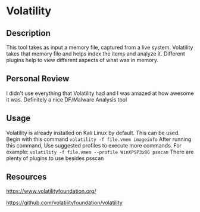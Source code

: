# Volatility

## Description
This tool takes as input a memory file, captured from a live system. Volatility takes that memory file and helps index the items and analyze it. Different plugins help to view different aspects of what was in memory.
<br />

## Personal Review
I didn't 
use everything that Volatility had and I was amazed at how awesome it was. Definitely a nice DF/Malware Analysis tool
<br />

## Usage
Volatility is already installed on Kali Linux by default. This can be used. Begin with this command
`volatility -f file.vmem imageinfo`
After running this command, Use suggested profiles to execute more commands. For example:
`volatility -f file.vmem --profile WinXPSP3x86 psscan`
There are plenty of plugins to use besides psscan
<br />

## Resources
https://www.volatilityfoundation.org/

https://github.com/volatilityfoundation/volatility
